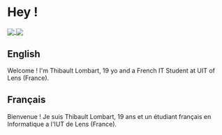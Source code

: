 # Hey ! 

<a href="https://www.thibault-lombart.com">
  <img align="center" src="https://github-readme-stats.vercel.app/api?username=ThibaultLombart" />
</a>
<a href="https://www.thibault-lombart.com">
  <img align="center" src="https://github-readme-stats.vercel.app/api/top-langs/?username=ThibaultLombart&layout=compact" />
</a>

## English

Welcome ! I'm Thibault Lombart, 19 yo and a French IT Student at UIT of Lens (France).

## Français

Bienvenue ! Je suis Thibault Lombart, 19 ans et un étudiant français en Informatique a l'IUT de Lens (France).
